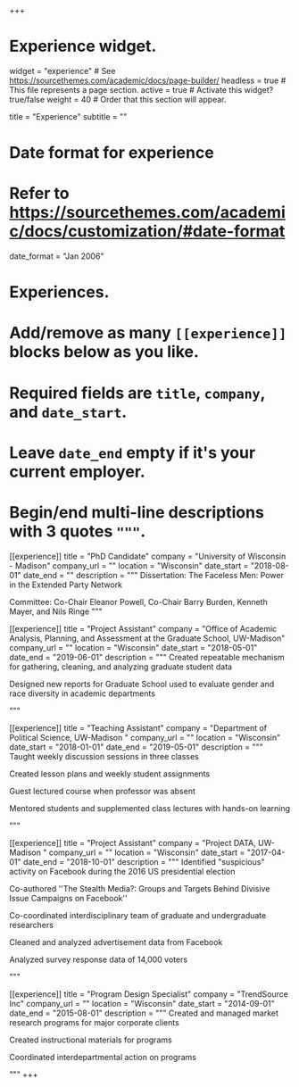 +++
# Experience widget.
widget = "experience"  # See https://sourcethemes.com/academic/docs/page-builder/
headless = true  # This file represents a page section.
active = true  # Activate this widget? true/false
weight = 40  # Order that this section will appear.

title = "Experience"
subtitle = ""

# Date format for experience
#   Refer to https://sourcethemes.com/academic/docs/customization/#date-format
date_format = "Jan 2006"

# Experiences.
#   Add/remove as many `[[experience]]` blocks below as you like.
#   Required fields are `title`, `company`, and `date_start`.
#   Leave `date_end` empty if it's your current employer.
#   Begin/end multi-line descriptions with 3 quotes `"""`.
[[experience]]
  title = "PhD Candidate"
  company = "University of Wisconsin - Madison"
  company_url = ""
  location = "Wisconsin"
  date_start = "2018-08-01"
  date_end = ""
  description = """
  Dissertation: The Faceless Men: Power in the Extended Party Network

  Committee: Co-Chair Eleanor Powell, Co-Chair Barry Burden, Kenneth Mayer, and Nils Ringe
  """

[[experience]]
  title = "Project Assistant"
  company = "Office of Academic Analysis, Planning, and Assessment at the Graduate School, UW-Madison"
  company_url = ""
  location = "Wisconsin"
  date_start = "2018-05-01"
  date_end = "2019-06-01"
  description = """
  Created repeatable mechanism for gathering, cleaning, and analyzing graduate student data

  Designed new reports for Graduate School used to evaluate gender and race diversity in academic departments

  """

[[experience]]
  title = "Teaching Assistant"
  company = "Department of Political Science, UW-Madison "
  company_url = ""
  location = "Wisconsin"
  date_start = "2018-01-01"
  date_end = "2019-05-01"
  description = """
  Taught weekly discussion sessions in three classes

  Created lesson plans and weekly student assignments

  Guest lectured course when professor was absent

  Mentored students and supplemented class lectures with hands-on learning

  """

[[experience]]
  title = "Project Assistant"
  company = "Project DATA, UW-Madison "
  company_url = ""
  location = "Wisconsin"
  date_start = "2017-04-01"
  date_end = "2018-10-01"
  description = """
  Identified "suspicious" activity on Facebook during the 2016 US presidential election

  Co-authored ''The Stealth Media?: Groups and Targets Behind Divisive Issue Campaigns on Facebook''

  Co-coordinated interdisciplinary team of graduate and undergraduate researchers

  Cleaned and analyzed advertisement data from Facebook

  Analyzed survey response data of 14,000 voters

  """

[[experience]]
  title = "Program Design Specialist"
  company = "TrendSource Inc"
  company_url = ""
  location = "Wisconsin"
  date_start = "2014-09-01"
  date_end = "2015-08-01"
  description = """
  Created and managed market research programs for major corporate clients

  Created instructional materials for programs

  Coordinated interdepartmental action on programs

  """
+++
